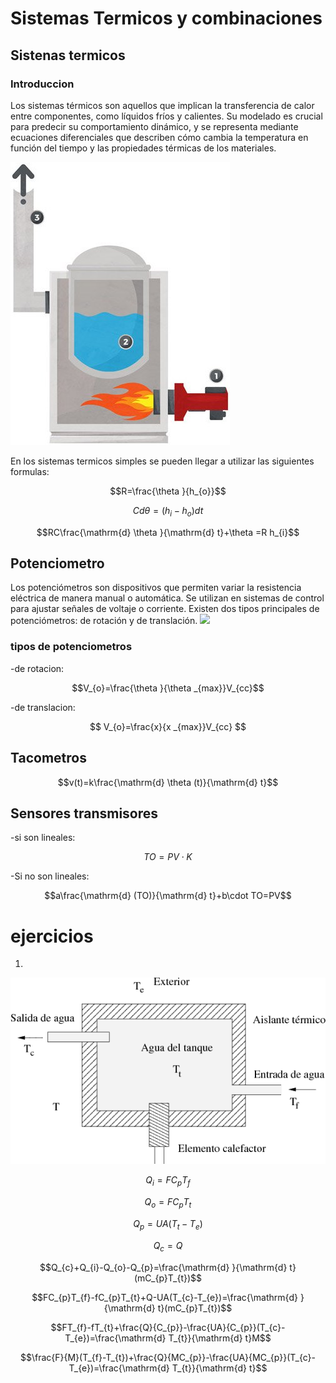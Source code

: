 # Sistemas Termicos y combinaciones
## Sistenas termicos
### Introduccion 
Los sistemas térmicos son aquellos que implican la transferencia de calor entre componentes, como líquidos fríos y calientes. Su modelado es crucial para predecir su comportamiento dinámico, y se representa mediante ecuaciones diferenciales que describen cómo cambia la temperatura en función del tiempo y las propiedades térmicas de los materiales.

![](9.jpg)


En los sistemas termicos simples se pueden llegar a utilizar las siguientes formulas:

$$R=\frac{\theta }{h_{o}}$$

$$Cd\theta =(h_{i}-h_{o})dt$$

$$RC\frac{\mathrm{d} \theta }{\mathrm{d} t}+\theta =R h_{i}$$

## Potenciometro
Los potenciómetros son dispositivos que permiten variar la resistencia eléctrica de manera manual o automática. Se utilizan en sistemas de control para ajustar señales de voltaje o corriente. Existen dos tipos principales de potenciómetros: de rotación y de translación.
![](images(1).jpg)
### tipos de potenciometros

-de rotacion:

$$V_{o}=\frac{\theta }{\theta _{max}}V_{cc}$$

-de translacion:

$$ V_{o}=\frac{x}{x _{max}}V_{cc} $$

## Tacometros


$$v(t)=k\frac{\mathrm{d} \theta (t)}{\mathrm{d} t}$$

## Sensores transmisores


-si son lineales:


$$TO=PV\cdot K$$

-Si no son lineales:


$$a\frac{\mathrm{d} (TO)}{\mathrm{d} t}+b\cdot TO=PV$$
# ejercicios 


1.


![](cap330x.png)

$$Q_{i}=FC_{p}T_{f}$$

$$Q_{o}=FC_{p}T_{t}$$

$$Q_{p}=UA(T_{t}-T_{e})$$

$$Q_{c}=Q$$

$$Q_{c}+Q_{i}-Q_{o}-Q_{p}=\frac{\mathrm{d} }{\mathrm{d} t}(mC_{p}T_{t})$$

$$FC_{p}T_{f}-fC_{p}T_{t}+Q-UA(T_{c}-T_{e})=\frac{\mathrm{d} }{\mathrm{d} t}(mC_{p}T_{t})$$

$$FT_{f}-fT_{t}+\frac{Q}{C_{p}}-\frac{UA}{C_{p}}(T_{c}-T_{e})=\frac{\mathrm{d} T_{t}}{\mathrm{d} t}M$$

$$\frac{F}{M}(T_{f}-T_{t})+\frac{Q}{MC_{p}}-\frac{UA}{MC_{p}}(T_{c}-T_{e})=\frac{\mathrm{d} T_{t}}{\mathrm{d} t}$$
